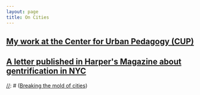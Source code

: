 ```yaml
---
layout: page
title: On Cities
---
```




## [My work at the Center for Urban Pedagogy (CUP)](CUP.md)

## [A letter published in Harper's Magazine about gentrification in NYC](a-letter-to-harpers.md)

[//]: # ([Breaking the mold of cities](http://grannycart.net/city-mold-breaking/))

[//]: # (Set up A Canon For Planners as its won repo and add here)


